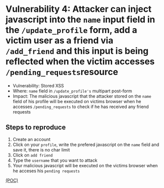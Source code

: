 # Vulnerability 4: Attacker can inject javascript into the `name` input field in the `/update_profile` form, add a victim user as a friend via `/add_friend` and this input is being reflected when the victim accesses `/pending_requests`resource

- Vulnerability: Stored XSS 
- Where: `name` field in `/update_profile's` multipart post-form
- Impact: The malicious javascript that the attacker stored on the `name` field of his profile will be executed on victims browser when he accesses `/pending_requests` to check if he has received any friend requests
## Steps to reproduce

1. Create an account 
2. Click on your `profile`, write the prefered javascript on the `name` field and save it, there is no char limit
3. Click on `add friend` 
3. Type the `username` that you want to attack
4. Your malicious javascript will be executed on the victims browser when he acceses his `pending requests`


[(POC)](xssvuln4.py)